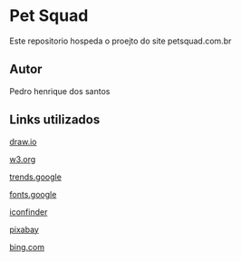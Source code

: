 # Pet Squad
Este repositorio hospeda o proejto do site petsquad.com.br
## Autor
Pedro henrique dos santos
## Links utilizados
[draw.io](https://app.diagrams.net/)

[w3.org](https://validator.w3.org/nu/#file)

[trends.google](https://trends.google.com.br/trends/)

[fonts.google](https://fonts.google.com/)

[iconfinder](https://www.iconfinder.com/search?q=pet)

[pixabay](https://pixabay.com/pt/)

[bing.com](https://www.bing.com/images/create?q=ijjp&rt=4&FORM=GENCRE)

